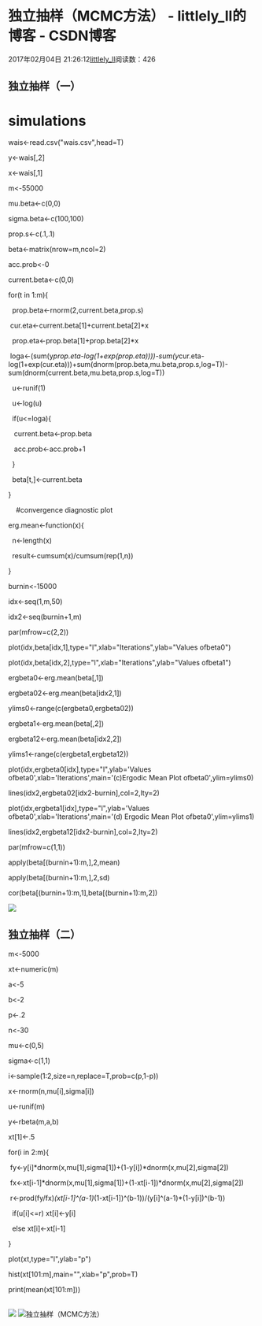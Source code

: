 # 独立抽样（MCMC方法） - littlely_ll的博客 - CSDN博客





2017年02月04日 21:26:12[littlely_ll](https://me.csdn.net/littlely_ll)阅读数：426









## 独立抽样（一）

# simulations

wais<-read.csv("wais.csv",head=T)

y<-wais[,2]

x<-wais[,1]

m<-55000

mu.beta<-c(0,0)

sigma.beta<-c(100,100)

prop.s<-c(.1,.1)

beta<-matrix(nrow=m,ncol=2)

acc.prob<-0

current.beta<-c(0,0)

for(t in 1:m){

  prop.beta<-rnorm(2,current.beta,prop.s)

 cur.eta<-current.beta[1]+current.beta[2]*x

  prop.eta<-prop.beta[1]+prop.beta[2]*x

 loga<-(sum(y*prop.eta-log(1+exp(prop.eta))))-sum(y*cur.eta-log(1+exp(cur.eta)))+sum(dnorm(prop.beta,mu.beta,prop.s,log=T))-sum(dnorm(current.beta,mu.beta,prop.s,log=T))

  u<-runif(1)

  u<-log(u)

  if(u<=loga){

   current.beta<-prop.beta

   acc.prob<-acc.prob+1

  }

  beta[t,]<-current.beta

}

    #convergence diagnostic plot

erg.mean<-function(x){

  n<-length(x)

  result<-cumsum(x)/cumsum(rep(1,n))

}

burnin<-15000

idx<-seq(1,m,50)

idx2<-seq(burnin+1,m)

par(mfrow=c(2,2))

plot(idx,beta[idx,1],type="l",xlab="Iterations",ylab="Values ofbeta0")

plot(idx,beta[idx,2],type="l",xlab="Iterations",ylab="Values ofbeta1")

ergbeta0<-erg.mean(beta[,1])

ergbeta02<-erg.mean(beta[idx2,1])

ylims0<-range(c(ergbeta0,ergbeta02))

ergbeta1<-erg.mean(beta[,2])

ergbeta12<-erg.mean(beta[idx2,2])

ylims1<-range(c(ergbeta1,ergbeta12))

plot(idx,ergbeta0[idx],type="l",ylab='Values ofbeta0',xlab='Iterations',main='(c)Ergodic Mean Plot ofbeta0',ylim=ylims0)

lines(idx2,ergbeta02[idx2-burnin],col=2,lty=2)

plot(idx,ergbeta1[idx],type="l",ylab='Values ofbeta0',xlab='Iterations',main='(d) Ergodic Mean Plot ofbeta0',ylim=ylims1)

lines(idx2,ergbeta12[idx2-burnin],col=2,lty=2)

par(mfrow=c(1,1))

apply(beta[(burnin+1):m,],2,mean)

apply(beta[(burnin+1):m,],2,sd)

cor(beta[(burnin+1):m,1],beta[(burnin+1):m,2])                                           

![](https://img-blog.csdn.net/20170207172116084?watermark/2/text/aHR0cDovL2Jsb2cuY3Nkbi5uZXQvbGl0dGxlbHlfbGw=/font/5a6L5L2T/fontsize/400/fill/I0JBQkFCMA==/dissolve/70/gravity/SouthEast)


## 独立抽样（二）




m<-5000

xt<-numeric(m)

a<-5

b<-2

p<-.2

n<-30

mu<-c(0,5)

sigma<-c(1,1)

i<-sample(1:2,size=n,replace=T,prob=c(p,1-p))

x<-rnorm(n,mu[i],sigma[i])

u<-runif(m)

y<-rbeta(m,a,b)

xt[1]<-.5

for(i in 2:m){

 fy<-y[i]*dnorm(x,mu[1],sigma[1])+(1-y[i])*dnorm(x,mu[2],sigma[2])

 fx<-xt[i-1]*dnorm(x,mu[1],sigma[1])+(1-xt[i-1])*dnorm(x,mu[2],sigma[2])

 r<-prod(fy/fx)*(xt[i-1]^(a-1)*(1-xt[i-1])^(b-1))/(y[i]^(a-1)*(1-y[i])^(b-1))

  if(u[i]<=r) xt[i]<-y[i]

  else xt[i]<-xt[i-1]

}

plot(xt,type="l",ylab="p")

hist(xt[101:m],main="",xlab="p",prob=T)

print(mean(xt[101:m]))                                                                                                               

![](https://img-blog.csdn.net/20170207172137145?watermark/2/text/aHR0cDovL2Jsb2cuY3Nkbi5uZXQvbGl0dGxlbHlfbGw=/font/5a6L5L2T/fontsize/400/fill/I0JBQkFCMA==/dissolve/70/gravity/SouthEast)
![独立抽样（MCMC方法）](http://simg.sinajs.cn/blog7style/images/common/sg_trans.gif)







